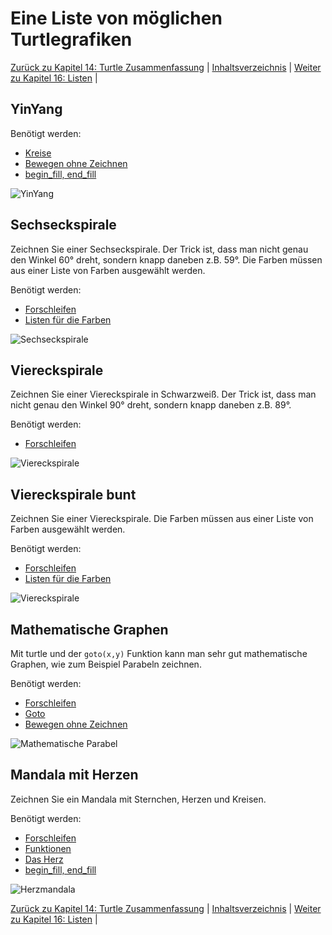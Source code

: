 # Eine Liste von möglichen Turtlegrafiken

[Zurück zu Kapitel 14: Turtle Zusammenfassung](Turtlebefehle.md) |  [Inhaltsverzeichnis](README.md) |  [Weiter zu Kapitel 16: Listen](Listen.md) | 

## YinYang

Benötigt werden:
  * [Kreise](10Kreise.md)
  * [Bewegen ohne Zeichnen](08Turtle.md#das-turtle-bewegen-ohne-zu-zeichnen)
  * [begin_fill, end_fill](11Turtlebefehle.md)

  ![YinYang](img/turtleyinyang.png)
  
## Sechseckspirale
Zeichnen Sie einer Sechseckspirale. Der Trick ist, dass man nicht genau den Winkel 60° dreht, sondern knapp daneben z.B. 59°. Die Farben müssen aus einer Liste von Farben ausgewählt werden.

Benötigt werden:

  * [Forschleifen](14Forschleifen.md)
  * [Listen für die Farben](12Turtlebeispielaufgaben.md)

  ![Sechseckspirale](img/turtlesechseckspirale.png)

## Viereckspirale

Zeichnen Sie einer Viereckspirale in Schwarzweiß. Der Trick ist, dass man nicht genau den Winkel 90° dreht, sondern knapp daneben z.B. 89°.

Benötigt werden:

  * [Forschleifen](14Forschleifen.md)

  ![Viereckspirale](img/turtleviereckspiralesw.png)

## Viereckspirale bunt

Zeichnen Sie einer Viereckspirale. Die Farben müssen aus einer Liste von Farben ausgewählt werden.

Benötigt werden:

  * [Forschleifen](14Forschleifen.md)
  * [Listen für die Farben](12Turtlebeispielaufgaben.md)

  ![Viereckspirale](img/turtleviereckspirale.png)

## Mathematische Graphen

Mit turtle und der `goto(x,y)` Funktion kann man sehr gut mathematische Graphen, wie zum Beispiel Parabeln zeichnen.

Benötigt werden:

  * [Forschleifen](14Forschleifen.md)
  * [Goto](11Turtlebefehle.md)
  * [Bewegen ohne Zeichnen](08Turtle.md#das-turtle-bewegen-ohne-zu-zeichnen)

  ![Mathematische Parabel](img/turtleparabel.png)
  
## Mandala mit Herzen

Zeichnen Sie ein Mandala mit Sternchen, Herzen und Kreisen.

Benötigt werden:

  * [Forschleifen](14Forschleifen.md)
  * [Funktionen](09Sterne.md#funktionen)
  * [Das Herz](10Kreise.md)
  * [begin_fill, end_fill](11Turtlebefehle.md)
  
  ![Herzmandala](img/turtleherzmandala.png)

[Zurück zu Kapitel 14: Turtle Zusammenfassung](Turtlebefehle.md) |  [Inhaltsverzeichnis](README.md) |  [Weiter zu Kapitel 16: Listen](Listen.md) | 
